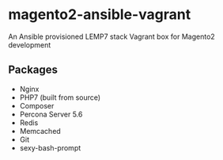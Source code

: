 # magento2-ansible-vagrant
An Ansible provisioned LEMP7 stack Vagrant box for Magento2 development

## Packages
- Nginx
- PHP7 (built from source)
- Composer
- Percona Server 5.6
- Redis
- Memcached
- Git
- sexy-bash-prompt
